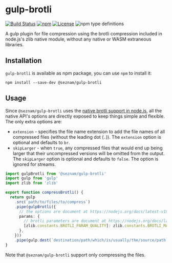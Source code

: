 # gulp-brotli

[![Build Status](https://travis-ci.org/seznam/gulp-brotli.svg?branch=master)](https://travis-ci.org/seznam/gulp-brotli)
[![npm](https://img.shields.io/npm/v/@seznam/gulp-brotli.svg)](https://www.npmjs.com/package/@seznam/gulp-brotli)
[![License](https://img.shields.io/npm/l/@seznam/gulp-brotli.svg)](LICENSE)
![npm type definitions](https://img.shields.io/npm/types/@seznam/gulp-brotli.svg)

A gulp plugin for file compression using the brotli compression included in
node.js's zlib native module, without any native or WASM extraneous libraries.

## Installation

`gulp-brotli` is available as npm package, you can use `npm` to install it:

```
npm install --save-dev @seznam/gulp-brotli
```

## Usage

Since `@seznam/gulp-brotli` uses the
[native brotli support in node.js](https://nodejs.org/docs/latest-v10.x/api/zlib.html),
all the native API's options are directly exposed to keep things simple and
flexible. The only extra options are:

* `extension` - specifies the file name extension to add the file names of all
  compressed files (without the leading dot (`.`)). The `extension` option
  is optional and defaults to `br`.
* `skipLarger` - when `true`, any compressed files that would end up being
  larger that their uncompressed versions will be omitted from the output.
  The `skipLarger` option is optional and defaults to `false`. The option is
  ignored for streams.

```typescript
import gulpBrotli from '@seznam/gulp-brotli'
import gulp from 'gulp'
import zlib from 'zlib'

export function compressBrotli() {
  return gulp
    .src(`path/to/files/to/compress`)
    .pipe(gulpBrotli({
      // the options are document at https://nodejs.org/docs/latest-v10.x/api/zlib.html#zlib_class_brotlioptions 
      params: {
        // brotli parameters are document at https://nodejs.org/docs/latest-v10.x/api/zlib.html#zlib_brotli_constants
        [zlib.constants.BROTLI_PARAM_QUALITY]: zlib.constants.BROTLI_MAX_QUALITY,
      },
    }))
    .pipe(gulp.dest(`destination/path/which/is/usually/the/source/path`));
}
```

Note that `@seznam/gulp-brotli` support only compressing the files.
